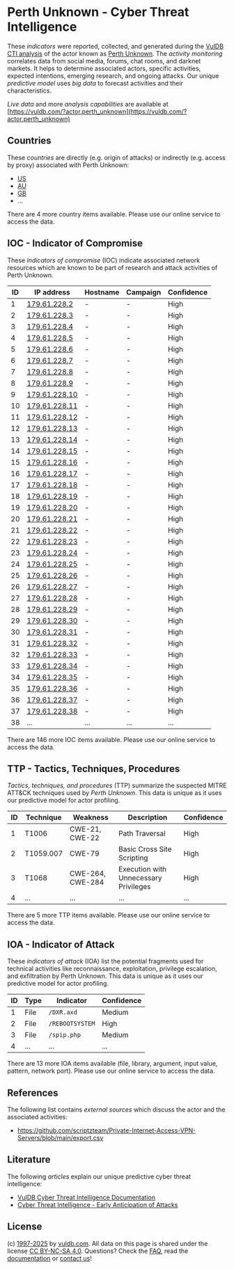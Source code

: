 # Perth Unknown - Cyber Threat Intelligence

These _indicators_ were reported, collected, and generated during the [VulDB CTI analysis](https://vuldb.com/?kb.cti) of the actor known as [Perth Unknown](https://vuldb.com/?actor.perth_unknown). The _activity monitoring_ correlates data from social media, forums, chat rooms, and darknet markets. It helps to determine associated actors, specific activities, expected intentions, emerging research, and ongoing attacks. Our unique _predictive model_ uses _big data_ to forecast activities and their characteristics.

_Live data_ and more _analysis capabilities_ are available at [https://vuldb.com/?actor.perth_unknown](https://vuldb.com/?actor.perth_unknown)

## Countries

These _countries_ are directly (e.g. origin of attacks) or indirectly (e.g. access by proxy) associated with Perth Unknown:

* [US](https://vuldb.com/?country.us)
* [AU](https://vuldb.com/?country.au)
* [GB](https://vuldb.com/?country.gb)
* ...

There are 4 more country items available. Please use our online service to access the data.

## IOC - Indicator of Compromise

These _indicators of compromise_ (IOC) indicate associated network resources which are known to be part of research and attack activities of Perth Unknown.

ID | IP address | Hostname | Campaign | Confidence
-- | ---------- | -------- | -------- | ----------
1 | [179.61.228.2](https://vuldb.com/?ip.179.61.228.2) | - | - | High
2 | [179.61.228.3](https://vuldb.com/?ip.179.61.228.3) | - | - | High
3 | [179.61.228.4](https://vuldb.com/?ip.179.61.228.4) | - | - | High
4 | [179.61.228.5](https://vuldb.com/?ip.179.61.228.5) | - | - | High
5 | [179.61.228.6](https://vuldb.com/?ip.179.61.228.6) | - | - | High
6 | [179.61.228.7](https://vuldb.com/?ip.179.61.228.7) | - | - | High
7 | [179.61.228.8](https://vuldb.com/?ip.179.61.228.8) | - | - | High
8 | [179.61.228.9](https://vuldb.com/?ip.179.61.228.9) | - | - | High
9 | [179.61.228.10](https://vuldb.com/?ip.179.61.228.10) | - | - | High
10 | [179.61.228.11](https://vuldb.com/?ip.179.61.228.11) | - | - | High
11 | [179.61.228.12](https://vuldb.com/?ip.179.61.228.12) | - | - | High
12 | [179.61.228.13](https://vuldb.com/?ip.179.61.228.13) | - | - | High
13 | [179.61.228.14](https://vuldb.com/?ip.179.61.228.14) | - | - | High
14 | [179.61.228.15](https://vuldb.com/?ip.179.61.228.15) | - | - | High
15 | [179.61.228.16](https://vuldb.com/?ip.179.61.228.16) | - | - | High
16 | [179.61.228.17](https://vuldb.com/?ip.179.61.228.17) | - | - | High
17 | [179.61.228.18](https://vuldb.com/?ip.179.61.228.18) | - | - | High
18 | [179.61.228.19](https://vuldb.com/?ip.179.61.228.19) | - | - | High
19 | [179.61.228.20](https://vuldb.com/?ip.179.61.228.20) | - | - | High
20 | [179.61.228.21](https://vuldb.com/?ip.179.61.228.21) | - | - | High
21 | [179.61.228.22](https://vuldb.com/?ip.179.61.228.22) | - | - | High
22 | [179.61.228.23](https://vuldb.com/?ip.179.61.228.23) | - | - | High
23 | [179.61.228.24](https://vuldb.com/?ip.179.61.228.24) | - | - | High
24 | [179.61.228.25](https://vuldb.com/?ip.179.61.228.25) | - | - | High
25 | [179.61.228.26](https://vuldb.com/?ip.179.61.228.26) | - | - | High
26 | [179.61.228.27](https://vuldb.com/?ip.179.61.228.27) | - | - | High
27 | [179.61.228.28](https://vuldb.com/?ip.179.61.228.28) | - | - | High
28 | [179.61.228.29](https://vuldb.com/?ip.179.61.228.29) | - | - | High
29 | [179.61.228.30](https://vuldb.com/?ip.179.61.228.30) | - | - | High
30 | [179.61.228.31](https://vuldb.com/?ip.179.61.228.31) | - | - | High
31 | [179.61.228.32](https://vuldb.com/?ip.179.61.228.32) | - | - | High
32 | [179.61.228.33](https://vuldb.com/?ip.179.61.228.33) | - | - | High
33 | [179.61.228.34](https://vuldb.com/?ip.179.61.228.34) | - | - | High
34 | [179.61.228.35](https://vuldb.com/?ip.179.61.228.35) | - | - | High
35 | [179.61.228.36](https://vuldb.com/?ip.179.61.228.36) | - | - | High
36 | [179.61.228.37](https://vuldb.com/?ip.179.61.228.37) | - | - | High
37 | [179.61.228.38](https://vuldb.com/?ip.179.61.228.38) | - | - | High
38 | ... | ... | ... | ...

There are 146 more IOC items available. Please use our online service to access the data.

## TTP - Tactics, Techniques, Procedures

_Tactics, techniques, and procedures_ (TTP) summarize the suspected MITRE ATT&CK techniques used by _Perth Unknown_. This data is unique as it uses our predictive model for actor profiling.

ID | Technique | Weakness | Description | Confidence
-- | --------- | -------- | ----------- | ----------
1 | T1006 | CWE-21, CWE-22 | Path Traversal | High
2 | T1059.007 | CWE-79 | Basic Cross Site Scripting | High
3 | T1068 | CWE-264, CWE-284 | Execution with Unnecessary Privileges | High
4 | ... | ... | ... | ...

There are 5 more TTP items available. Please use our online service to access the data.

## IOA - Indicator of Attack

These _indicators of attack_ (IOA) list the potential fragments used for technical activities like reconnaissance, exploitation, privilege escalation, and exfiltration by Perth Unknown. This data is unique as it uses our predictive model for actor profiling.

ID | Type | Indicator | Confidence
-- | ---- | --------- | ----------
1 | File | `/DXR.axd` | Medium
2 | File | `/REBOOTSYSTEM` | High
3 | File | `/spip.php` | Medium
4 | ... | ... | ...

There are 13 more IOA items available (file, library, argument, input value, pattern, network port). Please use our online service to access the data.

## References

The following list contains _external sources_ which discuss the actor and the associated activities:

* https://github.com/scriptzteam/Private-Internet-Access-VPN-Servers/blob/main/export.csv

## Literature

The following _articles_ explain our unique predictive cyber threat intelligence:

* [VulDB Cyber Threat Intelligence Documentation](https://vuldb.com/?kb.cti)
* [Cyber Threat Intelligence - Early Anticipation of Attacks](https://www.scip.ch/en/?labs.20201022)

## License

(c) [1997-2025](https://vuldb.com/?kb.changelog) by [vuldb.com](https://vuldb.com/?kb.about). All data on this page is shared under the license [CC BY-NC-SA 4.0](https://creativecommons.org/licenses/by-nc-sa/4.0/). Questions? Check the [FAQ](https://vuldb.com/?kb.faq), read the [documentation](https://vuldb.com/?kb) or [contact us](https://vuldb.com/?contact)!
